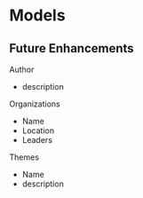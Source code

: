 # Models
## Future Enhancements

Author
  - description

Organizations
  - Name
  - Location
  - Leaders

Themes
  - Name
  - description
